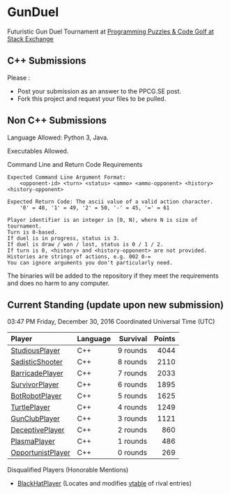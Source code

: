 # GunDuel

Futuristic Gun Duel Tournament at [Programming Puzzles & Code Golf at Stack Exchange][1]

## C++ Submissions

Please :

 - Post your submission as an answer to the PPCG.SE post.
 - Fork this project and request your files to be pulled.

## Non C++ Submissions

Language Allowed: Python 3, Java.

Executables Allowed.

Command Line and Return Code Requirements

    Expected Command Line Argument Format:
    	<opponent-id> <turn> <status> <ammo> <ammo-opponent> <history> <history-opponent>

    Expected Return Code: The ascii value of a valid action character.
    	'0' = 48, '1' = 49, '2' = 50, '-' = 45, '=' = 61
    
    Player identifier is an integer in [0, N), where N is size of tournament.
    Turn is 0-based.
    If duel is in progress, status is 3.
    If duel is draw / won / lost, status is 0 / 1 / 2.
    If turn is 0, <history> and <history-opponent> are not provided.
    Histories are strings of actions, e.g. 002 0-=
    You can ignore arguments you don't particularly need.

The binaries will be added to the repository if they meet the requirements and does no harm to any computer.

## Current Standing (update upon new submission)

03:47 PM Friday, December 30, 2016 Coordinated Universal Time (UTC)


| Player                     | Language | Survival | Points |
|:-------------------------- |:-------- | --------:| ------:|
| [StudiousPlayer][12]       | C++      | 9 rounds |   4044 |
| [SadisticShooter][8]       | C++      | 8 rounds |   2110 |
| [BarricadePlayer][5]       | C++      | 7 rounds |   2033 |
| [SurvivorPlayer][13]       | C++      | 6 rounds |   1895 |
| [BotRobotPlayer][6]        | C++      | 5 rounds |   1625 |
| [TurtlePlayer][4]          | C++      | 4 rounds |   1249 |
| [GunClubPlayer][2]         | C++      | 3 rounds |   1121 |
| [DeceptivePlayer][9]       | C++      | 2 rounds |    860 | 
| [PlasmaPlayer][7]          | C++      | 1 rounds |    486 |
| [OpportunistPlayer][3]     | C++      | 0 rounds |    269 |

Disqualified Players (Honorable Mentions)

 - [BlackHatPlayer][10] (Locates and modifies [vtable][11] of rival entries)

 [1]: http://codegolf.stackexchange.com/q/104896/11933
 [2]: http://codegolf.stackexchange.com/a/104899/11933
 [3]: http://codegolf.stackexchange.com/a/104902/11933
 [4]: http://codegolf.stackexchange.com/a/104905/11933
 [5]: http://codegolf.stackexchange.com/a/104909/11933
 [6]: http://codegolf.stackexchange.com/a/104910/11933
 [7]: http://codegolf.stackexchange.com/a/104933/11933
 [8]: http://codegolf.stackexchange.com/a/104947/11933
 [9]: http://codegolf.stackexchange.com/a/104972/11933
 [10]: http://codegolf.stackexchange.com/a/105061/11933
 [11]: https://en.wikipedia.org/wiki/Vtable
 [12]: http://codegolf.stackexchange.com/a/105066/11933
 [13]: http://codegolf.stackexchange.com/a/105084/11933
